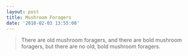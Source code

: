 ```yaml
---
layout: post
title: Mushroom Foragers
date: '2010-02-03 13:55:00'
---
```


> There are old mushroom foragers, and there are bold mushroom foragers, but there are no old, bold mushroom foragers.

<!--kg-card-end: markdown-->
